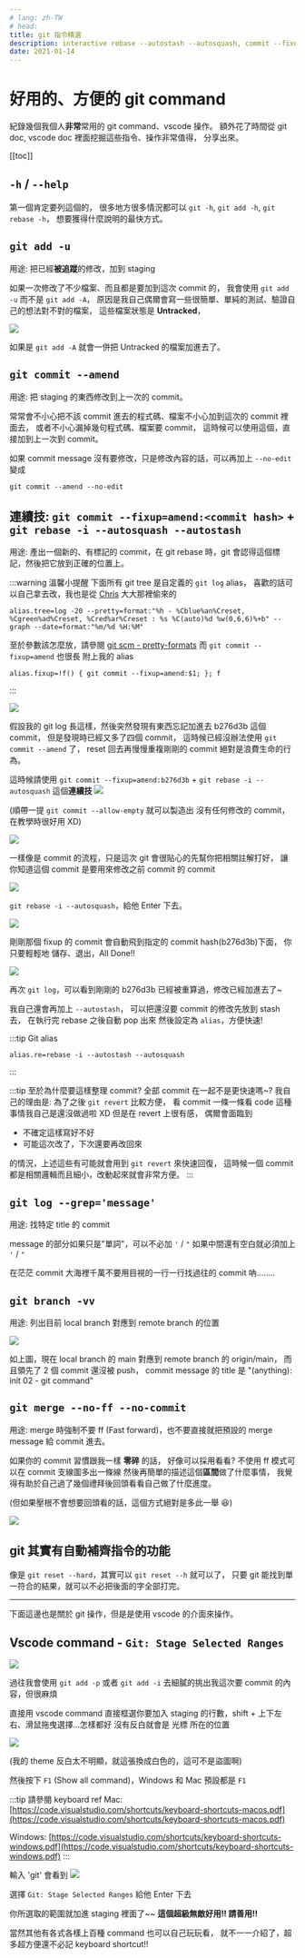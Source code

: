 ```yaml
---
# lang: zh-TW
# head:
title: git 指令精選
description: interactive rebase --autostash --autosquash, commit --fixup:amend, merge --no-ff, --no-commit,
date: 2021-01-14
---
```


# 好用的、方便的 git command

紀錄幾個我個人**非常**常用的 git command、vscode 操作。
額外花了時間從 git doc, vscode doc 裡面挖掘這些指令、操作非常值得，
分享出來。

[[toc]]

## `-h` / `--help`

第一個肯定要列這個的，
很多地方很多情況都可以 `git -h`, `git add -h`, `git rebase -h`，
想要獲得什麼說明的最快方式。

## `git add -u`

用途: 把已經**被追蹤**的修改，加到 staging

如果一次修改了不少檔案、而且都是要加到這次 commit 的，
我會使用 `git add -u` 而不是 `git add -A`，
原因是我自己偶爾會寫一些很簡單、單純的測試、驗證自己的想法對不對的檔案，
這些檔案狀態是 **Untracked**，

![](./images/02-1.png)

如果是 `git add -A` 就會一併把 Untracked 的檔案加進去了。

## `git commit --amend`

用途: 把 staging 的東西修改到上一次的 commit。

常常會不小心把不該 commit 進去的程式碼、檔案不小心加到這次的 commit 裡面去，
或者不小心漏掉幾句程式碼、檔案要 commit，
這時候可以使用這個，直接加到上一次到 commit。

如果 commit message 沒有要修改，只是修改內容的話，可以再加上 `--no-edit`
變成

```
git commit --amend --no-edit
```

## 連續技: `git commit --fixup=amend:<commit hash>` + `git rebase -i --autosquash --autostash`

用途: 產出一個新的、有標記的 commit，在 git rebase 時，git 會認得這個標記，然後把它放到正確的位置上。

:::warning 溫馨小提醒
下面所有 git tree 是自定義的 `git log` alias，
喜歡的話可以自己拿去改，我也是從 [Chris](https://dwatow.github.io/) 大大那裡偷來的

```
alias.tree=log -20 --pretty=format:"%h - %Cblue%an%Creset, %Cgreen%ad%Creset, %Cred%ar%Creset : %s %C(auto)%d %w(0,6,6)%+b" --graph --date=format:"%m/%d %H:%M"
```

至於參數該怎麼放，請參閱 [git scm - pretty-formats](https://git-scm.com/docs/pretty-formats)
而 `git commit --fixup=amend` 也很長
附上我的 alias

```
alias.fixup=!f() { git commit --fixup=amend:$1; }; f
```

:::

![](./images/2022-01-14-01-25-10.png)

假設我的 git log 長這樣，然後突然發現有東西忘記加進去 b276d3b 這個 commit，
但是發現時已經又多了四個 commit，
這時候已經沒辦法使用 `git commit --amend` 了，
reset 回去再慢慢重複剛剛的 commit 絕對是浪費生命的行為。

這時候請使用 `git commit --fixup=amend:b276d3b` + `git rebase -i --autosquash`
這個**連續技**
![](./images/2022-01-14-01-26-25.png)

(順帶一提 `git commit --allow-empty` 就可以製造出 沒有任何修改的 commit，在教學時很好用 XD)

![](./images/2022-01-14-01-27-18.png)

一樣像是 commit 的流程，只是這次 git 會很貼心的先幫你把相關註解打好，
讓你知道這個 commit 是要用來修改之前 commit 的 commit

![](./images/2022-01-14-01-28-01.png)

`git rebase -i --autosquash`，給他 Enter 下去。

![](./images/2022-01-14-01-29-03.png)

剛剛那個 fixup 的 commit 會自動飛到指定的 commit hash(b276d3b)下面，
你只要輕輕地 儲存、退出，All Done!!

![](./images/2022-01-14-01-31-45.png)

再次 `git log`，可以看到剛剛的 b276d3b 已經被重算過，修改已經加進去了~

我自己還會再加上 `--autostash`，
可以把還沒要 commit 的修改先放到 stash 去，
在執行完 rebase 之後自動 pop 出來
然後設定為 `alias`，方便快速!

:::tip Git alias

```
alias.re=rebase -i --autostash --autosquash
```

:::

:::tip
至於為什麼要這樣整理 commit?
全部 commit 在一起不是更快速嗎~?
我自己的理由是: 為了之後 `git revert` 比較方便，
看 commit 一條一條看 code 這種事情我自己是還沒做過啦 XD
但是在 revert 上很有感，
偶爾會面臨到

- 不確定這樣寫好不好
- 可能這次改了，下次還要再改回來

的情況，上述這些有可能就會用到 `git revert` 來快速回復，
這時候一個 commit 都是相關邏輯而且細小，改動起來就會非常方便。
:::

## `git log --grep='message'`

用途: 找特定 title 的 commit

message 的部分如果只是"單詞"，可以不必加 `'` / `"`
如果中間還有空白就必須加上 `'` / `"`

在茫茫 commit 大海裡千萬不要用目視的一行一行找過往的 commit 吶........

## `git branch -vv`

用途: 列出目前 local branch 對應到 remote branch 的位置

![](./images/2022-01-14-02-17-48.png)

如上圖，現在 local branch 的 main 對應到 remote branch 的 origin/main，
而且領先了 2 個 commit 還沒被 push，
commit message 的 title 是 "(anything): init 02 - git command"

## `git merge --no-ff --no-commit`

用途: merge 時強制不要 ff (Fast forward)，也不要直接就把預設的 merge message 給 commit 進去。

如果你的 commit 習慣跟我一樣 **零碎** 的話，
好像可以採用看看?
不使用 ff 模式可以在 commit 支線圖多出一條線
然後再簡單的描述這個**區間**做了什麼事情，
我覺得有助於自己過了幾個禮拜後回頭看看自己做了什麼進度。

(但如果壓根不會想要回頭看的話，這個方式絕對是多此一舉 😆)

![](./images/2022-01-14-03-24-27.png)

## git 其實有自動補齊指令的功能

像是 `git reset --hard`，其實可以 `git reset --h` 就可以了，
只要 git 能找到單一符合的結果，就可以不必把後面的字全部打完。

---

下面這邊也是關於 git 操作，但是是使用 vscode 的介面來操作。

## Vscode command - `Git: Stage Selected Ranges`

![](./images/2022-01-14-02-24-25.png)

過往我會使用 `git add -p` 或者 `git add -i`
去細膩的挑出我這次要 commit 的內容，但很麻煩

直接用 vscode command 直接框選你要加入 staging 的行數，shift + 上下左右、滑鼠拖曳選擇...怎樣都好
沒有反白就會是 光標 所在的位置

![](./images/2022-01-14-02-40-32.png)

(我的 theme 反白太不明顯，就這張換成白色的，這可不是盜圖啊)

然後按下 `F1` (Show all command)，Windows 和 Mac 預設都是 `F1`

:::tip 請參閱 keyboard ref
Mac: [https://code.visualstudio.com/shortcuts/keyboard-shortcuts-macos.pdf](https://code.visualstudio.com/shortcuts/keyboard-shortcuts-macos.pdf)

Windows: [https://code.visualstudio.com/shortcuts/keyboard-shortcuts-windows.pdf](https://code.visualstudio.com/shortcuts/keyboard-shortcuts-windows.pdf)
:::

輸入 'git' 會看到
![](./images/2022-01-14-02-27-51.png)

選擇 `Git: Stage Selected Ranges` 給他 Enter 下去

你所選取的範圍就加進 staging 裡面了~~
**這個超級無敵好用!! 請善用!!**

當然其他有各式各樣上百種 command 也可以自己玩玩看，
就不一一介紹了，超多超方便還不必記 keyboard shortcut!!
